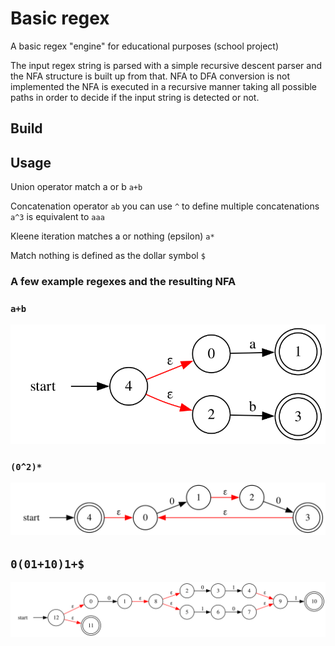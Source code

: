 # Basic regex
A basic regex "engine" for educational purposes (school project)

The input regex string is parsed with a simple recursive descent parser and the NFA structure is built up from that.
NFA to DFA conversion is not implemented the NFA is executed in a recursive manner taking all possible paths in order
to decide if the input string is detected or not.

## Build

## Usage
Union operator match a or b `a+b`

Concatenation operator `ab` you can use `^` to define multiple concatenations `a^3` is equivalent to `aaa`

Kleene iteration matches a or nothing (epsilon) `a*`

Match nothing is defined as the dollar symbol `$`

### A few example regexes and the resulting NFA

### `a+b`

![graphviz.svg](graphviz_a_plus_b.svg)


### `(0^2)*`

![graphviz_a_squared_kleene.svg](graphviz_a_squared_kleene.svg)

## `0(01+10)1+$`

![graphviz_ppt_example.svg](graphviz_ppt_example.svg)